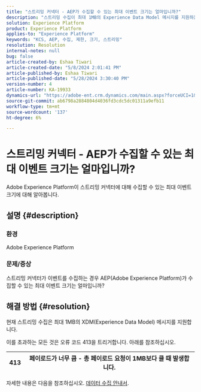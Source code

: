 ```yaml
---
title: "스트리밍 커넥터 - AEP가 수집할 수 있는 최대 이벤트 크기는 얼마입니까?"
description: "스트리밍 수집이 최대 1MB의 Experience Data Model 메시지를 지원하는 Adobe Experience Platform 문제를 해결하는 방법에 대해 알아봅니다."
solution: Experience Platform
product: Experience Platform
applies-to: "Experience Platform"
keywords: "KCS, AEP, 수집, 제한, 크기, 스트리밍"
resolution: Resolution
internal-notes: null
bug: false
article-created-by: Eshaa Tiwari
article-created-date: "5/8/2024 2:01:41 PM"
article-published-by: Eshaa Tiwari
article-published-date: "5/28/2024 3:30:40 PM"
version-number: 4
article-number: KA-19933
dynamics-url: "https://adobe-ent.crm.dynamics.com/main.aspx?forceUCI=1&pagetype=entityrecord&etn=knowledgearticle&id=0775917c-430d-ef11-9f8a-6045bd006793"
source-git-commit: ab6798a2884804d4036fd3cdc5dc01311a9efb11
workflow-type: tm+mt
source-wordcount: '137'
ht-degree: 6%

---
```


# 스트리밍 커넥터 - AEP가 수집할 수 있는 최대 이벤트 크기는 얼마입니까?


Adobe Experience Platform이 스트리밍 커넥터에 대해 수집할 수 있는 최대 이벤트 크기에 대해 알아봅니다.

## 설명 {#description}


### <b>환경</b>

Adobe Experience Platform

### <b>문제/증상</b>

스트리밍 커넥터가 이벤트를 수집하는 경우 AEP(Adobe Experience Platform)가 수집할 수 있는 최대 이벤트 크기는 얼마입니까?


## 해결 방법 {#resolution}


현재 스트리밍 수집은 최대 1MB의 XDM(Experience Data Model) 메시지를 지원합니다.

이를 초과하는 모든 것은 오류 코드 413을 트리거합니다. 아래를 참조하십시오.




| 413 | 페이로드가 너무 큼 - 총 페이로드 요청이 1MB보다 클 때 발생합니다. |
| --- | --- |




자세한 내용은 다음을 참조하십시오. [데이터 수집 안내서](https://experienceleague.adobe.com/en/docs/experience-platform/ingestion/tutorials/streaming-multiple-messages).
